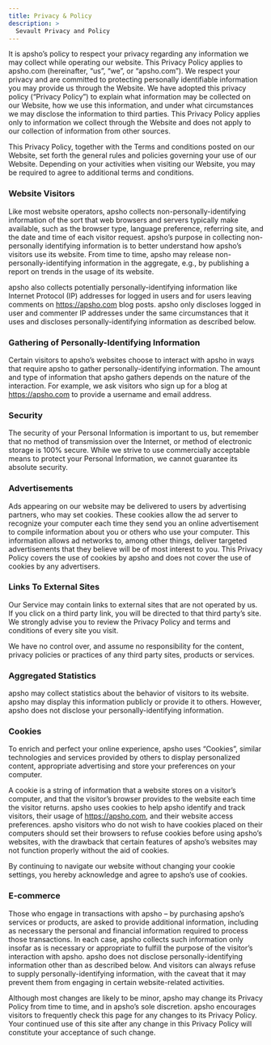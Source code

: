 ```yaml
---
title: Privacy & Policy
description: >
  Sevault Privacy and Policy
---
```


It is apsho’s policy to respect your privacy regarding any information we may collect while operating our website. This Privacy Policy applies to apsho.com (hereinafter, “us”, “we”, or “apsho.com”). We respect your privacy and are committed to protecting personally identifiable information you may provide us through the Website. We have adopted this privacy policy (“Privacy Policy”) to explain what information may be collected on our Website, how we use this information, and under what circumstances we may disclose the information to third parties. This Privacy Policy applies only to information we collect through the Website and does not apply to our collection of information from other sources.

This Privacy Policy, together with the Terms and conditions posted on our Website, set forth the general rules and policies governing your use of our Website. Depending on your activities when visiting our Website, you may be required to agree to additional terms and conditions.

### Website Visitors

Like most website operators, apsho collects non-personally-identifying information of the sort that web browsers and servers typically make available, such as the browser type, language preference, referring site, and the date and time of each visitor request. apsho’s purpose in collecting non-personally identifying information is to better understand how apsho’s visitors use its website. From time to time, apsho may release non-personally-identifying information in the aggregate, e.g., by publishing a report on trends in the usage of its website.

apsho also collects potentially personally-identifying information like Internet Protocol (IP) addresses for logged in users and for users leaving comments on https://apsho.com blog posts. apsho only discloses logged in user and commenter IP addresses under the same circumstances that it uses and discloses personally-identifying information as described below.

### Gathering of Personally-Identifying Information

Certain visitors to apsho’s websites choose to interact with apsho in ways that require apsho to gather personally-identifying information. The amount and type of information that apsho gathers depends on the nature of the interaction. For example, we ask visitors who sign up for a blog at https://apsho.com to provide a username and email address.

### Security

The security of your Personal Information is important to us, but remember that no method of transmission over the Internet, or method of electronic storage is 100% secure. While we strive to use commercially acceptable means to protect your Personal Information, we cannot guarantee its absolute security.

### Advertisements

Ads appearing on our website may be delivered to users by advertising partners, who may set cookies. These cookies allow the ad server to recognize your computer each time they send you an online advertisement to compile information about you or others who use your computer. This information allows ad networks to, among other things, deliver targeted advertisements that they believe will be of most interest to you. This Privacy Policy covers the use of cookies by apsho and does not cover the use of cookies by any advertisers.

### Links To External Sites

Our Service may contain links to external sites that are not operated by us. If you click on a third party link, you will be directed to that third party’s site. We strongly advise you to review the Privacy Policy and terms and conditions of every site you visit.

We have no control over, and assume no responsibility for the content, privacy policies or practices of any third party sites, products or services.

### Aggregated Statistics

apsho may collect statistics about the behavior of visitors to its website. apsho may display this information publicly or provide it to others. However, apsho does not disclose your personally-identifying information.

### Cookies

To enrich and perfect your online experience, apsho uses “Cookies”, similar technologies and services provided by others to display personalized content, appropriate advertising and store your preferences on your computer.

A cookie is a string of information that a website stores on a visitor’s computer, and that the visitor’s browser provides to the website each time the visitor returns. apsho uses cookies to help apsho identify and track visitors, their usage of https://apsho.com, and their website access preferences. apsho visitors who do not wish to have cookies placed on their computers should set their browsers to refuse cookies before using apsho’s websites, with the drawback that certain features of apsho’s websites may not function properly without the aid of cookies.

By continuing to navigate our website without changing your cookie settings, you hereby acknowledge and agree to apsho’s use of cookies.

### E-commerce

Those who engage in transactions with apsho – by purchasing apsho’s services or products, are asked to provide additional information, including as necessary the personal and financial information required to process those transactions. In each case, apsho collects such information only insofar as is necessary or appropriate to fulfill the purpose of the visitor’s interaction with apsho. apsho does not disclose personally-identifying information other than as described below. And visitors can always refuse to supply personally-identifying information, with the caveat that it may prevent them from engaging in certain website-related activities.

Although most changes are likely to be minor, apsho may change its Privacy Policy from time to time, and in apsho’s sole discretion. apsho encourages visitors to frequently check this page for any changes to its Privacy Policy. Your continued use of this site after any change in this Privacy Policy will constitute your acceptance of such change.
